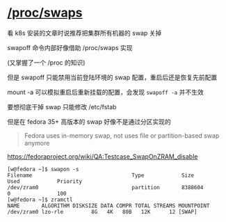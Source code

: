 # [/proc/swaps](2021/12/proc_swaps.md)

看 k8s 安装的文章时说推荐把集群所有机器的 swap 关掉

swapoff 命令内部好像借助 /proc/swaps 实现

(又掌握了一个 /proc 的知识)

但是 swapoff 只能禁用当前登陆环境的 swap 配置，重启后还是恢复先前配置

mount -a 可以模拟重启后重新挂载的配置，会发现 `swapoff -a` 并不生效

要想彻底干掉 swap 只能修改 /etc/fstab

但是在 fedora 35+ 高版本的 swap 好像不是通过分区实现的

> Fedora uses in-memory swap, not uses file or partition-based swap anymore

https://fedoraproject.org/wiki/QA:Testcase_SwapOnZRAM_disable

```
[w@fedora ~]$ swapon -s
Filename                                Type            Size            Used            Priority
/dev/zram0                              partition       8388604         0               100
[w@fedora ~]$ zramctl
NAME       ALGORITHM DISKSIZE DATA COMPR TOTAL STREAMS MOUNTPOINT
/dev/zram0 lzo-rle         8G   4K   80B   12K      12 [SWAP]
```
